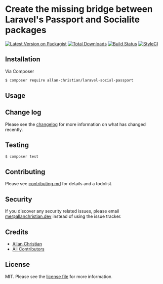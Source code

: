 # Create the missing bridge between Laravel's Passport and Socialite packages

[![Latest Version on Packagist][ico-version]][link-packagist]
[![Total Downloads][ico-downloads]][link-downloads]
[![Build Status][ico-travis]][link-travis]
[![StyleCI][ico-styleci]][link-styleci]

## Installation

Via Composer

``` bash
$ composer require allan-christian/laravel-social-passport
```

## Usage

## Change log

Please see the [changelog](changelog.md) for more information on what has changed recently.

## Testing

``` bash
$ composer test
```

## Contributing

Please see [contributing.md](contributing.md) for details and a todolist.

## Security

If you discover any security related issues, please email me@allanchristian.dev instead of using the issue tracker.

## Credits

- [Allan Christian][link-author]
- [All Contributors][link-contributors]

## License

MIT. Please see the [license file](license.md) for more information.

[ico-version]: https://img.shields.io/packagist/v/allan-christian/laravel-social-passport.svg?style=flat-square
[ico-downloads]: https://img.shields.io/packagist/dt/allan-christian/laravel-social-passport.svg?style=flat-square
[ico-travis]: https://img.shields.io/travis/allan-christian/laravel-social-passport/master.svg?style=flat-square
[ico-styleci]: https://styleci.io/repos/12345678/shield

[link-packagist]: https://packagist.org/packages/allan-christian/laravel-social-passport
[link-downloads]: https://packagist.org/packages/allan-christian/laravel-social-passport
[link-travis]: https://travis-ci.org/allan-christian/laravel-social-passport
[link-styleci]: https://styleci.io/repos/12345678
[link-author]: https://github.com/allan-christian
[link-contributors]: ../../contributors
